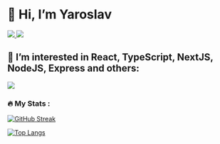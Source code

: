 
# **👋 Hi, I’m Yaroslav**

<p align="left">
  <a href="https://www.linkedin.com/in/yakkkot/">
    <img src="https://skillicons.dev/icons?i=linkedin" />
  </a>
  <a href="https://www.instagram.com/yakkkkot/">
    <img src="https://skillicons.dev/icons?i=instagram" />
  </a>
</p>

## **👀 I’m interested in React, TypeScript, NextJS, NodeJS, Express and others:**

<p align="left">
  <a href="https://www.linkedin.com/in/yakkkot/">
    <img src="https://skillicons.dev/icons?i=idea,js,ts,react,nextjs,nodejs,express,mongodb,figma,tailwind,github" />
  </a>
</p>

### :fire: My Stats :

[![GitHub Streak](http://github-readme-streak-stats.herokuapp.com?user=yakkkot&theme=dark&background=000000)](https://git.io/streak-stats)

[![Top Langs](https://github-readme-stats.vercel.app/api/top-langs/?username=yakkkot&layout=compact&theme=vision-friendly-dark)](https://github.com/anuraghazra/github-readme-stats)
